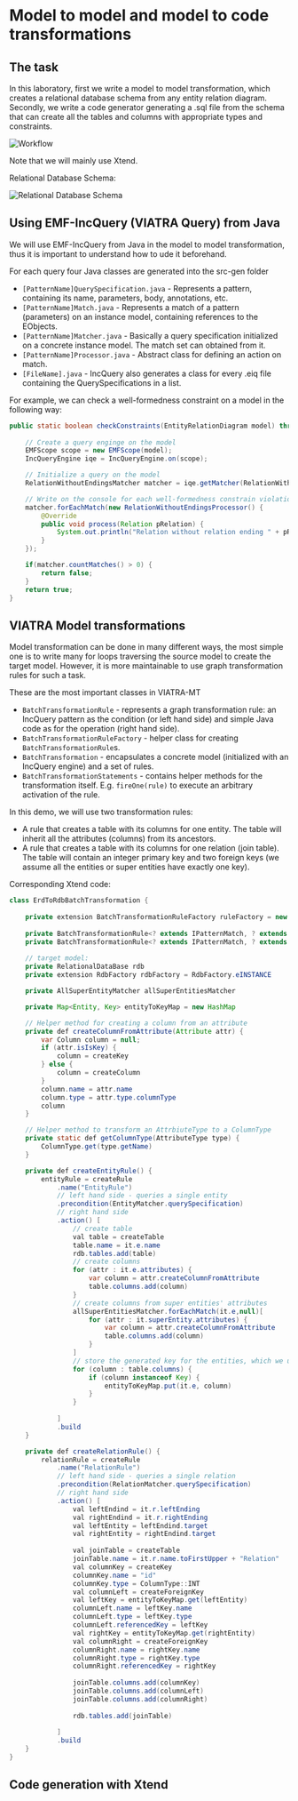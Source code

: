 # Model to model and model to code transformations

## The task

In this laboratory, first we write a model to model transformation, which creates a relational database schema from any entity relation diagram. Secondly, we write a code generator generating a .sql file from the schema that can create all the tables and columns with appropriate types and constraints.

![Workflow](mdsd/2016/m2m2c/m2m2c.png)

Note that we will mainly use Xtend.

Relational Database Schema:

![Relational Database Schema](mdsd/2016/m2m2c/rdb-metamodel.png)

## Using EMF-IncQuery (VIATRA Query) from Java

We will use EMF-IncQuery from Java in the model to model transformation, thus it is important to understand how to ude it beforehand.

For each query four Java classes are generated into the src-gen folder

* `[PatternName]QuerySpecification.java` - Represents a pattern, containing its name, parameters, body, annotations, etc.
* `[PatternName]Match.java` - Represents a match of a pattern (parameters) on an instance model, containing references to the EObjects.
* `[PatternName]Matcher.java` - Basically a query specification initialized on a concrete instance model. The match set can obtained from it.
* `[PatternName]Processor.java` - Abstract class for defining an action on match.
* `[FileName].java` - IncQuery also generates a class for every .eiq file containing the QuerySpecifications in a list.

For example, we can check a well-formedness constraint on a model in the following way:

```java	
public static boolean checkConstraints(EntityRelationDiagram model) throws IncQueryException{
	
	// Create a query enginge on the model
	EMFScope scope = new EMFScope(model);
	IncQueryEngine iqe = IncQueryEngine.on(scope);

	// Initialize a query on the model	
	RelationWithoutEndingsMatcher matcher = iqe.getMatcher(RelationWithoutEndingsQuerySpecification.instance());

	// Write on the console for each well-formedness constrain violation	
	matcher.forEachMatch(new RelationWithoutEndingsProcessor() {
		@Override
		public void process(Relation pRelation) {
			System.out.println("Relation without relation ending " + pRelation);
		}
	});

	if(matcher.countMatches() > 0) {
		return false;
	}
	return true;
}
```

## VIATRA Model transformations

Model transformation can be done in many different ways, the most simple one is to write many for loops traversing the source model to create the target model. However, it is more maintainable to use graph transformation rules for such a task.

These are the most important classes in VIATRA-MT

* `BatchTransformationRule` - represents a graph transformation rule: an IncQuery pattern as the condition (or left hand side) and simple Java code as for the operation (right hand side).
* `BatchTransformationRuleFactory` - helper class for creating `BatchTransformationRule`s.
* `BatchTransformation` - encapsulates a concrete model (initialized with an IncQuery engine) and a set of rules.
* `BatchTransformationStatements` - contains helper methods for the transformation itself. E.g. `fireOne(rule)` to execute an arbitrary activation of the rule.

In this demo, we will use two transformation rules:
* A rule that creates a table with its columns for one entity. The table will inherit all the attributes (columns) from its ancestors.
* A rule that creates a table with its columns for one relation (join table). The table will contain an integer primary key and two foreign keys (we assume all the entities or super entities have exactly one key).

Corresponding Xtend code:

```java
class ErdToRdbBatchTransformation {
	
	private extension BatchTransformationRuleFactory ruleFactory = new BatchTransformationRuleFactory
	
	private BatchTransformationRule<? extends IPatternMatch, ? extends IncQueryMatcher<?>> entityRule
	private BatchTransformationRule<? extends IPatternMatch, ? extends IncQueryMatcher<?>> relationRule
	
	// target model:
	private RelationalDataBase rdb
	private extension RdbFactory rdbFactory = RdbFactory.eINSTANCE

	private AllSuperEntityMatcher allSuperEntitiesMatcher

	private Map<Entity, Key> entityToKeyMap = new HashMap

	// Helper method for creating a column from an attribute
	private def createColumnFromAttribute(Attribute attr) {
		var Column column = null;
		if (attr.isIsKey) {
			column = createKey
		} else {
			column = createColumn
		}
		column.name = attr.name
		column.type = attr.type.columnType
		column
	}

	// Helper method to transform an AttrbiuteType to a ColumnType
	private static def getColumnType(AttributeType type) {
		ColumnType.get(type.getName)
	}

	private def createEntityRule() {
		entityRule = createRule
			.name("EntityRule")
			// left hand side - queries a single entity
			.precondition(EntityMatcher.querySpecification)
			// right hand side
			.action() [
				// create table
				val table = createTable
				table.name = it.e.name
				rdb.tables.add(table)
				// create columns
				for (attr : it.e.attributes) {
					var column = attr.createColumnFromAttribute
					table.columns.add(column)
				}
				// create columns from super entities' attributes
				allSuperEntitiesMatcher.forEachMatch(it.e,null)[
					for (attr : it.superEntity.attributes) {
						var column = attr.createColumnFromAttribute
						table.columns.add(column)
					}
				]
				// store the generated key for the entities, which we use for the join tables
				for (column : table.columns) {
					if (column instanceof Key) {
						entityToKeyMap.put(it.e, column)
					}
				}
				
			]
			.build
	}

	private def createRelationRule() {
		relationRule = createRule
			.name("RelationRule")
			// left hand side - queries a single relation
			.precondition(RelationMatcher.querySpecification)
			// right hand side
			.action() [
				val leftEndind = it.r.leftEnding
				val rightEndind = it.r.rightEnding
				val leftEntity = leftEndind.target
				val rightEntity = rightEndind.target
				
				val joinTable = createTable
				joinTable.name = it.r.name.toFirstUpper + "Relation"
				val columnKey = createKey
				columnKey.name = "id"
				columnKey.type = ColumnType::INT
				val columnLeft = createForeignKey
				val leftKey = entityToKeyMap.get(leftEntity)
				columnLeft.name = leftKey.name
				columnLeft.type = leftKey.type
				columnLeft.referencedKey = leftKey
				val rightKey = entityToKeyMap.get(rightEntity)
				val columnRight = createForeignKey
				columnRight.name = rightKey.name
				columnRight.type = rightKey.type
				columnRight.referencedKey = rightKey
				
				joinTable.columns.add(columnKey)
				joinTable.columns.add(columnLeft)
				joinTable.columns.add(columnRight)
				
				rdb.tables.add(joinTable)
				
			]
			.build
	}
}
```

## Code generation with Xtend

##
